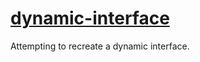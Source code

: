 # [dynamic-interface](https://dudushy.github.io/dynamic-interface/)
 Attempting to recreate a dynamic interface.
